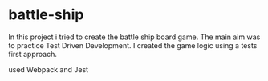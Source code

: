 # battle-ship

In this project i tried to create the battle ship board game. 
The main aim was to practice Test Driven Development. 
I created the game logic using a tests first approach.

used Webpack and Jest
